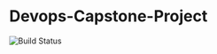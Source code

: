 # Devops-Capstone-Project
![Build Status](https://github.com/<OWNER>/devops-capstone-project/actions/workflows/ci-build.yaml/badge.svg)
